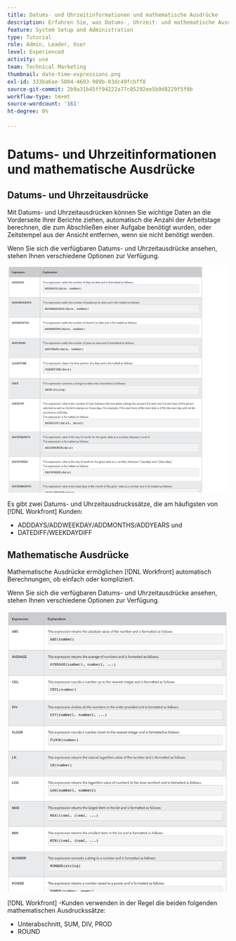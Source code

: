 ```yaml
---
title: Datums- und Uhrzeitinformationen und mathematische Ausdrücke
description: Erfahren Sie, was Datums-, Uhrzeit- und mathematische Ausdrücke sind und welche für die Erstellung benutzerdefinierter Daten in Adobe verfügbar sind. [!UICONTROL Workfront].
feature: System Setup and Administration
type: Tutorial
role: Admin, Leader, User
level: Experienced
activity: use
team: Technical Marketing
thumbnail: date-time-expressions.png
exl-id: 333ba6ae-5004-4693-989b-03dc49fcbff8
source-git-commit: 2b9a31b45ff94222a77c05292ee5b9d8229f5f0b
workflow-type: tm+mt
source-wordcount: '161'
ht-degree: 0%

---
```


# Datums- und Uhrzeitinformationen und mathematische Ausdrücke

## Datums- und Uhrzeitausdrücke

Mit Datums- und Uhrzeitausdrücken können Sie wichtige Daten an die Vorderseite Ihrer Berichte ziehen, automatisch die Anzahl der Arbeitstage berechnen, die zum Abschließen einer Aufgabe benötigt wurden, oder Zeitstempel aus der Ansicht entfernen, wenn sie nicht benötigt werden.

Wenn Sie sich die verfügbaren Datums- und Uhrzeitausdrücke ansehen, stehen Ihnen verschiedene Optionen zur Verfügung.

![Ressourcen-Management richtet einen Pager ein](assets/DTM01.png)

Es gibt zwei Datums- und Uhrzeitausdruckssätze, die am häufigsten von [!DNL Workfront] Kunden:

* ADDDAYS/ADDWEEKDAY/ADDMONTHS/ADDYEARS und
* DATEDIFF/WEEKDAYDIFF

## Mathematische Ausdrücke

Mathematische Ausdrücke ermöglichen [!DNL Workfront] automatisch Berechnungen, ob einfach oder kompliziert.

Wenn Sie sich die verfügbaren Datums- und Uhrzeitausdrücke ansehen, stehen Ihnen verschiedene Optionen zur Verfügung.

![Ressourcen-Management richtet einen Pager ein](assets/math01.png)

[!DNL Workfront] -Kunden verwenden in der Regel die beiden folgenden mathematischen Ausdruckssätze:

* Unterabschnitt, SUM, DIV, PROD
* ROUND
